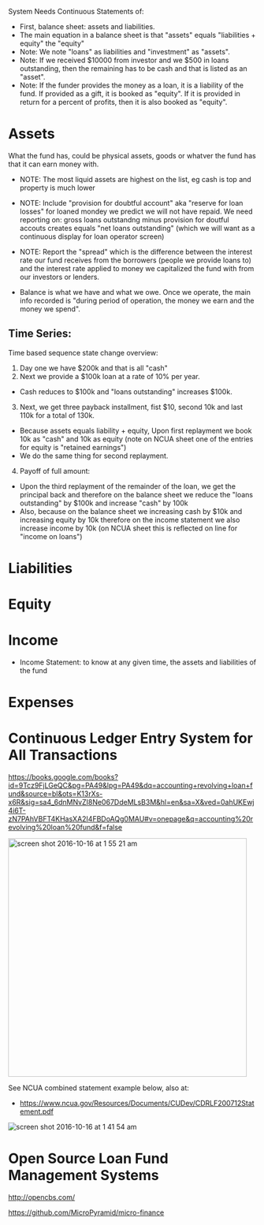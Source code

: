 

System Needs Continuous Statements of: 

* First, balance sheet: assets and liabilities. 
* The main equation in a balance sheet is that "assets" equals "liabilities + equity" the "equity" 
* Note: We note "loans" as liabilities and "investment" as "assets".  
* Note: If we received $10000 from investor and we $500 in loans outstanding, then the remaining has to be cash and that is listed as an "asset".  
* Note: If the funder provides the money as a loan, it is a liability of the fund.  If provided as a gift, it is booked as "equity".  If it is provided in return for a percent of profits, then it is also booked as "equity".  

# Assets

What the fund has, could be physical assets, goods or whatver the fund has that it can earn money with. 

* NOTE: The most liquid assets are highest on the list, eg cash is top and property is much lower
* NOTE: Include "provision for doubtful account" aka "reserve for loan losses" for loaned mondey we predict we will not have repaid.  We need reporting on: gross loans outstandng minus provision for doutful accouts creates equals "net loans outstanding" (which we will want as a continuous display for loan operator screen)

* NOTE: Report the "spread" which is the difference between the interest rate our fund receives from the borrowers (people we provide loans to) and the interest rate applied to money we capitalized the fund with from our investors  or lenders. 

* Balance is what we have and what we owe.  Once we operate, the main info recorded is "during period of operation, the money we earn and the money we spend".  

## Time Series:

Time based sequence state change overview:  

1) Day one we have $200k and that is all "cash" 
2) Next we provide a $100k loan at a rate of 10% per year.  
* Cash reduces to $100k and "loans outstanding" increases $100k.  
3) Next, we get three payback installment, fist $10, second 10k and last 110k for a total of 130k.  
* Because assets equals liability + equity, Upon first replayment we book 10k as "cash" and 10k as equity (note on NCUA sheet one of the entries for equity is "retained earnings")
* We do the same thing for second replayment.  
4) Payoff of full amount:
* Upon the third replayment of the remainder of the loan, we get the principal back and therefore on the balance sheet we reduce the "loans outstanding" by $100k and increase "cash" by 100k
* Also, because on the balance sheet we increasing cash by $10k and increasing equity by 10k therefore on the income statement we also increase income by 10k (on NCUA sheet this is reflected on line for "income on loans")

# Liabilities

# Equity

# Income 

* Income Statement: to know at any given time, the assets and liabilities of the fund 

# Expenses


# Continuous Ledger Entry System for All Transactions

https://books.google.com/books?id=9Tcz9FjLGeQC&pg=PA49&lpg=PA49&dq=accounting+revolving+loan+fund&source=bl&ots=K13rXs-x6R&sig=sa4_6dnMNvZI8Ne067DdeMLsB3M&hl=en&sa=X&ved=0ahUKEwj4i6T-zN7PAhVBFT4KHasXA2I4FBDoAQg0MAU#v=onepage&q=accounting%20revolving%20loan%20fund&f=false

<img width="484" alt="screen shot 2016-10-16 at 1 55 21 am" src="https://cloud.githubusercontent.com/assets/8837791/19415558/c813ee28-9341-11e6-9d2a-151ac932c085.png">

See NCUA combined statement example below, also at:
* https://www.ncua.gov/Resources/Documents/CUDev/CDRLF200712Statement.pdf 

![screen shot 2016-10-16 at 1 41 54 am](https://cloud.githubusercontent.com/assets/2357755/19415560/e07c7c50-9341-11e6-9dc9-bcee093eddaa.png)

# Open Source Loan Fund Management Systems

http://opencbs.com/

https://github.com/MicroPyramid/micro-finance



